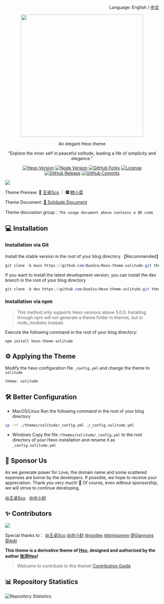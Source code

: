 <div align="right">
  Language:
  English / 
  <a title="English" href="/README.md">中文</a>
</div>

<p align="center"><img width="400" src="https://bu.dusays.com/2023/12/20/6582bf58c64cf.png"></p>

<p align="center">An elegant Hexo theme</p>
<p align="center">"Explore the inner self in peaceful solitude, leading a life of simplicity and elegance."</p>

<p align="center">
  <a title="Hexo Version" target="_blank" href="https://hexo.io/zh-cn/"><img alt="Hexo Version" src="https://img.shields.io/badge/Hexo-%3E%3D%205.3.0-orange?style=flat"></a>
  <a title="Node Version" target="_blank" href="https://nodejs.org/zh-cn/"><img alt="Node Version" src="https://img.shields.io/badge/Node-%3E%3D%2010.13.0-yellowgreen?style=flat"></a>
  <a title="npm Downloads" target="_blank" href="https://www.npmjs.com/package/hexo-theme-solitude"><img alt="GitHub Forks" src="https://img.shields.io/npm/dt/hexo-theme-solitude?color=red&label=npm"></a>
  <a title="License" target="_blank" href="https://github.com/DuoSco/Hexo-theme-solitude/blob/main/LICENSE"><img alt="License" src="https://img.shields.io/github/license/DuoSco/Hexo-Theme-solitude.svg?style=flat"></a>
  <a title="GitHub Release" target="_blank" href="https://github.com/DuoSco/Hexo-theme-solitude/releases"><img alt="GitHub Release" src="https://img.shields.io/github/v/release/DuoSco/Hexo-theme-solitude?style=flat"></a>
  <a title="GitHub Commits" target="_blank" href="https://github.com/DuoSco/Hexo-Theme-solitude/commits/master"><img alt="GitHub Commits" src="https://img.shields.io/github/commit-activity/m/DuoSco/Hexo-Theme-solitude.svg?style=flat&color=brightgreen&label=commits"></a>
</p>

![](https://bu.dusays.com/2023/12/20/6582bf81b4641.png)

Theme Preview: 👋 [王卓Sco](https://blog.wzsco.top/) ｜ 🎆 [糕小菜](https://blog.kaixed.com/)

Theme Document: [📖 Solidude Document](https://docs.wzsco.top/)

Theme discussion group：`The usage document above contains a QR code`

## 💻 Installation

### Installation via Git

Install the stable version in the root of your blog directory 【Recommended】

```powershell
git clone -b main https://github.com/DuoSco/Hexo-theme-solitude.git themes/solitude
```

If you want to install the latest development version, you can install the dev branch in the root of your blog directory

```powershell
git clone -b dev https://github.com/DuoSco/Hexo-theme-solitude.git themes/solitude
```

### Installation via npm

> This method only supports Hexo versions above 5.0.0. Installing through npm will not generate a theme folder in themes, but in node_modules instead.

Execute the following command in the root of your blog directory:

```powershell
npm install hexo-theme-solitude
```

## ⚙ Applying the Theme

Modify the hexo configuration file `_config.yml` and change the theme to `solitude`

```
theme: solitude
```

## 🛠️ Better Configuration

- MacOS/Linux Run the following command in the root of your blog directory

```bash
cp -rf ./themes/solitude/_config.yml ./_config.solitude.yml
```

- Windows Copy the file `/themes/solitude/_config.yml` to the root directory of your Hexo installation and rename it as `_config.solitude.yml`

## 🎁 Sponsor Us

As we generate power for Love, the domain name and some scattered expenses are borne by the developers. If possible, we hope to receive your appreciation. Thank you very much! 🙏 Of course, even without sponsorship, we will strive to continue developing.

[@王卓Sco](https://afdian.net/a/wleelw0u0) &nbsp;  [@亦小封](https://afdian.net/a/yife68)

## ✨ Contributors

<a href="https://github.com/DuoSco/Hexo-theme-solitude/graphs/contributors">
  <img src="https://contrib.rocks/image?repo=DuoSco/Hexo-theme-solitude" />
</a>

Special thanks to：
[@王卓Sco](https://github.com/wleelw)
[@亦小封](https://github.com/yife68)
[@rootlex](https://github.com/rootlexme)
[@timigomen](https://github.com/timigomen)
[@Glannons](https://github.com/Glannons)
[@Adil](https://github.com/adil-zhang)

**This theme is a derivative theme of [Heo](https://blog.zhheo.com/), designed and authorized by the author [张洪Heo](https://github.com/zhheo)!**

> Welcome to contribute to this theme!  [Contribution Guide](/CONTRIBUTING.md)

## 📊 Repository Statistics
![Repository Statistics](https://repobeats.axiom.co/api/embed/75ec216f1d0b289e1b6a92f585342f3eeeeb0fdd.svg "Repobeats analytics image")